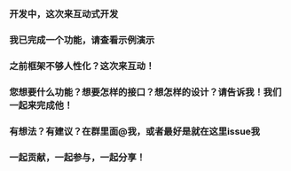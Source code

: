 ### 开发中，这次来互动式开发
### 我已完成一个功能，请查看示例演示
### 之前框架不够人性化？这次来互动！
### 您想要什么功能？想要怎样的接口？想怎样的设计？请告诉我！我们一起来完成他！
### 有想法？有建议？在群里面@我，或者最好是就在这里issue我


### 一起贡献，一起参与，一起分享！
